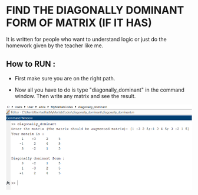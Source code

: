 
# FIND THE DIAGONALLY DOMINANT FORM OF MATRIX (IF IT HAS)
It is written for people who want to understand logic or just do the homework given by the teacher like me.


## How to RUN :

-  First make sure you are on the right path.

-  Now all you have to do is type "diagonally_dominant" in the command window.
Then write any matrix and see the result.

 <img src="./images/answer.png">